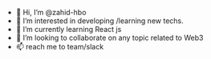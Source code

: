 - 👋 Hi, I’m @zahid-hbo
- 👀 I’m interested in developing /learning new techs. 
- 🌱 I’m currently learning React js 
- 💞️ I’m looking to collaborate on any topic related to Web3
- 📫 reach me to team/slack

<!---
zahid-hbo/zahid-hbo is a ✨ special ✨ repository because its `README.md` (this file) appears on your GitHub profile.
You can click the Preview link to take a look at your changes.
--->
